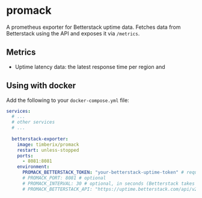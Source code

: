 
# promack

A prometheus exporter for Betterstack uptime data. Fetches data from Betterstack using the API and exposes it via `/metrics`.

## Metrics

- Uptime latency data: the latest response time per region and 

## Using with docker

Add the following to your `docker-compose.yml` file:

```yaml
services:
  # ...
  # other services
  # ...
  
  betterstack-exporter:
    image: timberix/promack
    restart: unless-stopped
    ports:
      - 8081:8081
    environment:
      PROMACK_BETTERSTACK_TOKEN: "your-betterstack-uptime-token" # required!
      # PROMACK_PORT: 8081 # optional
      # PROMACK_INTERVAL: 30 # optional, in seconds (Betterstack takes a long time to update anyway)
      # PROMACK_BETTERSTACK_API: "https://uptime.betterstack.com/api/v2" # optional
```
